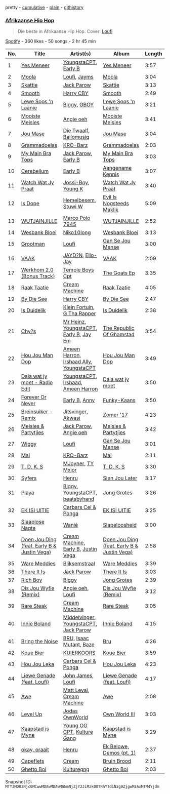 pretty - [cumulative](/playlists/cumulative/37i9dQZF1DX9lHz01BIpXP.md) - [plain](/playlists/plain/37i9dQZF1DX9lHz01BIpXP) - [githistory](https://github.githistory.xyz/mackorone/spotify-playlist-archive/blob/main/playlists/plain/37i9dQZF1DX9lHz01BIpXP)

### [Afrikaanse Hip Hop](https://open.spotify.com/playlist/37i9dQZF1DX9lHz01BIpXP)

> Die beste in Afrikaanse Hip Hop\. Cover: <a href="https://open.spotify.com/artist/389tNFyrtFfDUOStmWjwOl?si=fvnHAKwCQ\-u8gnmqQaUJ8A">Loufi</a>

[Spotify](https://open.spotify.com/user/spotify) - 360 likes - 50 songs - 2 hr 45 min

| No. | Title | Artist(s) | Album | Length |
|---|---|---|---|---|
| 1 | [Yes Meneer](https://open.spotify.com/track/1c2tsesE4APsc5mUwMt4D2) | [YoungstaCPT](https://open.spotify.com/artist/3QYKq7aMSiAu6gvfwNNFsv), [Early B](https://open.spotify.com/artist/6CzVcrDqwjvTDr3uxyNgWG) | [Yes Meneer](https://open.spotify.com/album/6zGyqXBpUdzjPdRFXaSszY) | 3:57 |
| 2 | [Moola](https://open.spotify.com/track/3WL45hKgftF4Ffc9GUlhIZ) | [Loufi](https://open.spotify.com/artist/389tNFyrtFfDUOStmWjwOl), [Jayms](https://open.spotify.com/artist/1reef06goIFAhuhQsLUHf5) | [Moola](https://open.spotify.com/album/049XrxSNx2ydPbdhelP51t) | 3:04 |
| 3 | [Skattie](https://open.spotify.com/track/6SN8hJGOuVe4pPEUtXecHr) | [Jack Parow](https://open.spotify.com/artist/2zzOTg1SHx5vuqgcexJRxA) | [Skattie](https://open.spotify.com/album/3cBDPIVFjgVWomuGm8fFQq) | 3:13 |
| 4 | [Smooth](https://open.spotify.com/track/7oovNehysT0pyWphC78mnH) | [Harry CBY](https://open.spotify.com/artist/1dfJrxpx1MxeObARk7bs2l) | [Smooth](https://open.spotify.com/album/4Nz9uvSBZXmB10woVBEJNq) | 2:49 |
| 5 | [Lewe Soos 'n Laanie](https://open.spotify.com/track/4EVunkm2L0w4JBwRYUpzIs) | [Biggy](https://open.spotify.com/artist/3Y71njDHDmIEaMBtFRSr4I), [GBOY](https://open.spotify.com/artist/6LEdpCJ1Ujtme4NqrH09s1) | [Lewe Soos 'n Laanie](https://open.spotify.com/album/5Pyrq0AWETv5yS49b6sFSb) | 3:21 |
| 6 | [Mooiste Meisies](https://open.spotify.com/track/4V3i57trY95kxR28rEgMaw) | [Angie oeh](https://open.spotify.com/artist/7rzauTxOgwzrTkkPzi7aAY) | [Mooiste Meisies](https://open.spotify.com/album/6CPg4uM54Rc86XT2bRfamF) | 3:41 |
| 7 | [Jou Mase](https://open.spotify.com/track/1p3zRIVy5cuJmwCHLCEHdm) | [Die Twaalf](https://open.spotify.com/artist/0oRSb3BbA27o5W5dDroEXW), [Bailomusiq](https://open.spotify.com/artist/2ZSqXSAkJWBP9i95OW6jAm) | [Jou Mase](https://open.spotify.com/album/4scKcqaWvc2circ9KE6cS8) | 3:04 |
| 8 | [Grammadoelas](https://open.spotify.com/track/6NTJdN3XkNb7ZSFD0ulNHK) | [KRO\-Barz](https://open.spotify.com/artist/6goTSFa3mfHHZwybNGIQEq) | [Grammadoelas](https://open.spotify.com/album/1J34TIvVyMaThKgphKhHd5) | 2:03 |
| 9 | [My Main Bra Tops](https://open.spotify.com/track/0N1SlT7lVO21RgeqLYMtac) | [Jack Parow](https://open.spotify.com/artist/2zzOTg1SHx5vuqgcexJRxA), [Early B](https://open.spotify.com/artist/5TPAUNFxyxSe1eyIeY5sQd) | [My Main Bra Tops](https://open.spotify.com/album/1fi2Jaz0NJyc1yGMnlWwjT) | 3:03 |
| 10 | [Cerebellum](https://open.spotify.com/track/0RITqRIAaeqTkH69haD3SN) | [Early B](https://open.spotify.com/artist/6CzVcrDqwjvTDr3uxyNgWG) | [Aangename Kennis](https://open.spotify.com/album/3rSgGMWq1S2Xipr0kKYfq4) | 3:07 |
| 11 | [Watch Wat Jy Praat](https://open.spotify.com/track/05jiDkfyoTZzhEHf7eN94t) | [Jossi\-Boy](https://open.spotify.com/artist/4Ewat2VC8zABVgUA0YEXvY), [Young K](https://open.spotify.com/artist/2K1piKoDWujwiWh5pdktIV) | [Watch Wat Jy Praat](https://open.spotify.com/album/0xjCTQeFz0rkSNSq2SsyV3) | 3:40 |
| 12 | [Is Dope](https://open.spotify.com/track/2gG5sulAvu3IFeXQTzNxQL) | [Hemelbesem](https://open.spotify.com/artist/2rf163QPv7JZFRGuxjplds), [Stuwi W](https://open.spotify.com/artist/2eOVM21p4NdKeJrO3G5cdJ) | [Evil Is Nogsteeds Maklik](https://open.spotify.com/album/7HqfIL6on2kOWZLTHAuFtX) | 5:09 |
| 13 | [WUTJAINJILLE](https://open.spotify.com/track/6xWKj3N3die6nrCtv6WZiS) | [Marco Polo 7945](https://open.spotify.com/artist/42kYVWWbrUVyhsCWzxKwVp) | [WUTJAINJILLE](https://open.spotify.com/album/4aza6nbvvOP3SPWK5NKOhL) | 2:52 |
| 14 | [Wesbank Bloei](https://open.spotify.com/track/25DeMB5fLrhgiGWKvVb083) | [Niko10long](https://open.spotify.com/artist/5AcApmewreZ8Rk8eXWvX2v) | [Wesbank Bloei](https://open.spotify.com/album/0bo1Peg9WhB0rV0HNRK5Ss) | 3:13 |
| 15 | [Grootman](https://open.spotify.com/track/6AnQRH4wDqDjnAL7YSob7x) | [Loufi](https://open.spotify.com/artist/389tNFyrtFfDUOStmWjwOl) | [Gan Se Jou Mense](https://open.spotify.com/album/3RyjFxsU9hcmg14vqzUUMy) | 3:00 |
| 16 | [VAAK](https://open.spotify.com/track/0bnaAVz6aptalheXgeQSC1) | [JAYD?N](https://open.spotify.com/artist/54ngOPG4z2cf7NgtItNAG5), [Ello\-Jay](https://open.spotify.com/artist/2PDHdUgudDmPTRwh1HJAXp) | [VAAK](https://open.spotify.com/album/2IKuJJg4ytGVCdJu5cT4CI) | 2:09 |
| 17 | [Werkhom 2.0 \(Bonus Track\)](https://open.spotify.com/track/0zi0Do3nO8LtRzlau2V7DR) | [Temple Boys Cpt](https://open.spotify.com/artist/4xFNz56JhznT2ic3fhEg8n) | [The Goats Ep](https://open.spotify.com/album/7gNuFZUosaLFUvWK4xJV8D) | 3:35 |
| 18 | [Raak Taatie](https://open.spotify.com/track/53iOtIBVhJwizCcfWWfCRb) | [Cream Machine](https://open.spotify.com/artist/4LvxgCidcknysBR0fMgzSx) | [Raak Taatie](https://open.spotify.com/album/27kJwioZA3Px66PosIdQuy) | 4:05 |
| 19 | [By Die See](https://open.spotify.com/track/0GJrUyW2Gi3OrCdbBMl9hI) | [Harry CBY](https://open.spotify.com/artist/1dfJrxpx1MxeObARk7bs2l) | [By Die See](https://open.spotify.com/album/5Fspb1oAi4FQVr6csHTjz5) | 2:47 |
| 20 | [Is Duidelik](https://open.spotify.com/track/0XsFvyPoCtoLsZ9oZ2JQsa) | [Klein Fortuin](https://open.spotify.com/artist/7i6gIaTRv7iECLBF89Mdw5), [G Tha Rapper](https://open.spotify.com/artist/2cIvQUkcdnw2vbChJjPYmM) | [Is Duidelik](https://open.spotify.com/album/7sLCM6pQ5S1p967HFWVsfx) | 2:38 |
| 21 | [Chy?s](https://open.spotify.com/track/5MFCBXjKecUCoHXu03Zfzu) | [Mr Heinz](https://open.spotify.com/artist/1ONbGb6rAiwalf2VHjsdxL), [YoungstaCPT](https://open.spotify.com/artist/3QYKq7aMSiAu6gvfwNNFsv), [Early B](https://open.spotify.com/artist/6CzVcrDqwjvTDr3uxyNgWG), [Jay Em](https://open.spotify.com/artist/0zIl4civXJUhG3jlhyrcOw) | [The Republic Of Ghamstad](https://open.spotify.com/album/4ClKDh5FGeE9trmJyQFw3i) | 3:54 |
| 22 | [Hou Jou Man Dop](https://open.spotify.com/track/77f9qpCn1u53KwSQYIO4zK) | [Ameen Harron](https://open.spotify.com/artist/4ZgCTMu7jGyxieADZA0Jam), [Irshaad Ally](https://open.spotify.com/artist/3oBGG9N0i0jS5rcvNZP80k), [YoungstaCPT](https://open.spotify.com/artist/3QYKq7aMSiAu6gvfwNNFsv) | [Hou Jou Man Dop](https://open.spotify.com/album/1jFkerCNl3QQ2FtYNQx0qr) | 3:49 |
| 23 | [Dala wat jy moet \- Radio Edit](https://open.spotify.com/track/4e3bju60JhI6KWRTsagoAB) | [YoungstaCPT](https://open.spotify.com/artist/3QYKq7aMSiAu6gvfwNNFsv), [Irshaad](https://open.spotify.com/artist/3n8uAgnScYtwFHIkfnxj10), [Ameen Harron](https://open.spotify.com/artist/4ZgCTMu7jGyxieADZA0Jam) | [Dala wat jy moet](https://open.spotify.com/album/1G0WLpHnyXzTtfV62BSmo3) | 3:50 |
| 24 | [Forever Or Never](https://open.spotify.com/track/2vQlEG2lcO9xcw5t1Gzgtv) | [Early B](https://open.spotify.com/artist/6CzVcrDqwjvTDr3uxyNgWG), [Anny](https://open.spotify.com/artist/5S3D0VwV9kYiOBsvPRmjT7) | [Funky\-Kaans](https://open.spotify.com/album/4dCrzyFLnOoCrMCEfLZ6qa) | 3:50 |
| 25 | [Breinsuiker \- Remix](https://open.spotify.com/track/20CX51tTFlht4gXK1loswW) | [Jitsvinger](https://open.spotify.com/artist/0Mn0ce5OUNmCtxfiT3TmZr), [Akwasi](https://open.spotify.com/artist/31REX4WGmuDvtihynSCvly) | [Zomer '17](https://open.spotify.com/album/1CP6a9AvPbfDL4FiK49ViT) | 4:23 |
| 26 | [Meisies & Partytjies](https://open.spotify.com/track/1psMgy1yY92I0iEDmiEtmT) | [Jack Parow](https://open.spotify.com/artist/2zzOTg1SHx5vuqgcexJRxA), [Angie oeh](https://open.spotify.com/artist/7rzauTxOgwzrTkkPzi7aAY) | [Meisies & Partytjies](https://open.spotify.com/album/6zuBf5TT5VdAvijbdb3oCT) | 3:42 |
| 27 | [Wiggy](https://open.spotify.com/track/7E5tXCKOc0gwFOHoaCuPgU) | [Loufi](https://open.spotify.com/artist/389tNFyrtFfDUOStmWjwOl) | [Gan Se Jou Mense](https://open.spotify.com/album/3RyjFxsU9hcmg14vqzUUMy) | 3:01 |
| 28 | [Mal](https://open.spotify.com/track/63Q6SWhpOsG1KnCZZTGPjy) | [KRO\-Barz](https://open.spotify.com/artist/6goTSFa3mfHHZwybNGIQEq) | [Mal](https://open.spotify.com/album/41DsSF0XlDJlNPaZTMRaTw) | 2:11 |
| 29 | [T\. D\. K\. S](https://open.spotify.com/track/7qbLm0IBfu31Tpq6W45XfH) | [MJoyner](https://open.spotify.com/artist/5SvCMCMj7dkqVnylp7xEdv), [TY Mxjor](https://open.spotify.com/artist/6jRREpnzwzBkDjT6QPtlLv) | [T\. D\. K\. S](https://open.spotify.com/album/6fdkcLJyX2csmHE6byABjX) | 3:30 |
| 30 | [Syfers](https://open.spotify.com/track/0ZpttaASCFswJdD8sJprbJ) | [Henru](https://open.spotify.com/artist/5DnO62BUKruSHizebx8Vhk) | [Sien Jou Later](https://open.spotify.com/album/0AXcygm8jz0YWKvgZvVd0T) | 3:17 |
| 31 | [Playa](https://open.spotify.com/track/1rNz535f5FjsnATLQQbSvN) | [Biggy](https://open.spotify.com/artist/3Y71njDHDmIEaMBtFRSr4I), [YoungstaCPT](https://open.spotify.com/artist/3QYKq7aMSiAu6gvfwNNFsv), [beatsbyhand](https://open.spotify.com/artist/133w581YYo0NNLrK5pHAuZ) | [Jong Grotes](https://open.spotify.com/album/6fkDB86zPbNpiJ0JnyPhlb) | 3:26 |
| 32 | [EK ISI UITIE](https://open.spotify.com/track/1ePwUxEbNEbHiYSgiFyydM) | [Carbars Cel & Ponga](https://open.spotify.com/artist/6TXHKldyzmSTIOKTBf9kMU) | [EK ISI UITIE](https://open.spotify.com/album/0CYLa1vPfWZYI9yk2FEsWR) | 3:25 |
| 33 | [Slaaplose Nagte](https://open.spotify.com/track/2ESObtgSm31Cbyjeg9Uw4Q) | [Wanié](https://open.spotify.com/artist/1XsEkHNiBF8qAdUBVULiVt) | [Slapeloosheid](https://open.spotify.com/album/0xnfC9WKqTgylhmOgIRmY4) | 3:00 |
| 34 | [Doen Jou Ding \(feat\. Early B & Justin Vega\)](https://open.spotify.com/track/0gWseyvxR8h0bAf1YjPBru) | [Cream Machine](https://open.spotify.com/artist/4LvxgCidcknysBR0fMgzSx), [Early B](https://open.spotify.com/artist/6CzVcrDqwjvTDr3uxyNgWG), [Justin Vega](https://open.spotify.com/artist/2IzKTL47yQLnbkl5IvBhuU) | [Doen Jou Ding \(feat\. Early B & Justin Vega\)](https://open.spotify.com/album/1vqDxxjiPE1WfbSF8wfPsa) | 2:58 |
| 35 | [Ware Meddies](https://open.spotify.com/track/6XuX7LKxTxncK1YfQyL3YJ) | [Bliksemstraal](https://open.spotify.com/artist/3o16GHS46wYhqaie5gphhJ) | [Ware Meddies](https://open.spotify.com/album/77nrr4W0AzamfbN3BhAJXc) | 3:39 |
| 36 | [There It Is](https://open.spotify.com/track/5HVvJfVSUPUPpDwMJk4ATS) | [Jack Parow](https://open.spotify.com/artist/2zzOTg1SHx5vuqgcexJRxA) | [There It Is](https://open.spotify.com/album/3lSkOBovZW9Ex1crkCF54B) | 3:03 |
| 37 | [Rich Boy](https://open.spotify.com/track/3OPHM9E96Q138fPxyF8bcN) | [Biggy](https://open.spotify.com/artist/3Y71njDHDmIEaMBtFRSr4I) | [Jong Grotes](https://open.spotify.com/album/6fkDB86zPbNpiJ0JnyPhlb) | 2:39 |
| 38 | [Dis Jou Wyfie \(Remix\)](https://open.spotify.com/track/5S50YUkum96QOyjy08EFF9) | [Angie oeh](https://open.spotify.com/artist/7rzauTxOgwzrTkkPzi7aAY), [Loufi](https://open.spotify.com/artist/389tNFyrtFfDUOStmWjwOl) | [Dis Jou Wyfie \(Remix\)](https://open.spotify.com/album/6AeXo59JDG0JoJOppnOJxw) | 3:12 |
| 39 | [Rare Steak](https://open.spotify.com/track/29kYp8MB3eq1RQIXLWWQCX) | [Cream Machine](https://open.spotify.com/artist/4LvxgCidcknysBR0fMgzSx) | [Rare Steak](https://open.spotify.com/album/5fyfK8q6TANWOXxrL7i7Fe) | 3:05 |
| 40 | [Innie Boland](https://open.spotify.com/track/41BvgzRpKygcNw4WPveCk7) | [Middelvinger](https://open.spotify.com/artist/76vCMjsvbkeG5cUXMU1jBG), [YoungstaCPT](https://open.spotify.com/artist/3QYKq7aMSiAu6gvfwNNFsv), [Jack Parow](https://open.spotify.com/artist/2zzOTg1SHx5vuqgcexJRxA) | [Innie Boland](https://open.spotify.com/album/10sJICqQGgC9KQPie2It2w) | 4:15 |
| 41 | [Bring the Noise](https://open.spotify.com/track/6e3FJoRmqAQF76x4o3BYjn) | [BRU](https://open.spotify.com/artist/5BZSMHMX8U0s2uLdutE8Sv), [Isaac Mutant](https://open.spotify.com/artist/76VLsNwSomCEFiV6Va9PgX), [Baze](https://open.spotify.com/artist/0EWsAmk51sjDlGl7PsvqcH) | [Bru](https://open.spotify.com/album/6RirppwJmnR5e0PTghCull) | 4:26 |
| 42 | [Koue Bier](https://open.spotify.com/track/76jO6pxWKg26cKQUPpyH3c) | [KUIERKOORS](https://open.spotify.com/artist/7DVnGxt0tHeDtdj4vNttOw) | [Koue Bier](https://open.spotify.com/album/3VbBHp0FaHEyBTyQfskFvK) | 3:59 |
| 43 | [Hou Jou Leka](https://open.spotify.com/track/2NQedw63Pr0NlLD2DU0gVK) | [Carbars Cel & Ponga](https://open.spotify.com/artist/6TXHKldyzmSTIOKTBf9kMU) | [Hou Jou Leka](https://open.spotify.com/album/4VSqBELCwNITeYYx2uPfx0) | 4:23 |
| 44 | [Liewe Genade \(feat\. Loufi\)](https://open.spotify.com/track/7jN2OX96qJCgyhiOPqK4BT) | [John James](https://open.spotify.com/artist/4YSLyAh8QLYsRCMKJFVB3n), [Loufi](https://open.spotify.com/artist/389tNFyrtFfDUOStmWjwOl) | [Liewe Genade \(feat\. Loufi\)](https://open.spotify.com/album/01PgqcjuqlaxBSPpslFvSl) | 4:17 |
| 45 | [Awe](https://open.spotify.com/track/1rNWkKVhuRBqwJ6nsjQIgw) | [Matt Levai](https://open.spotify.com/artist/63IYpzhMyrwUyUDPkHvR3B), [Cream Machine](https://open.spotify.com/artist/3ogDnSPAOIkeH3EJgkw6sd) | [Awe](https://open.spotify.com/album/0uikFOqO0GXZKxzs3Nab8Y) | 2:08 |
| 46 | [Level Up](https://open.spotify.com/track/5cSoFnlKff1cC7IU1tOLq8) | [Jodas OwnWorld](https://open.spotify.com/artist/7DVvbmpw08wrjCXD8fsi1P) | [Own World III](https://open.spotify.com/album/7wOATZwAI4XFYHEuwoRXnj) | 3:03 |
| 47 | [Kaapstad is Myne](https://open.spotify.com/track/7I0Qxy0l32WLTLAZHIf0eT) | [Young OG CPT](https://open.spotify.com/artist/0Mj65U6z6MBgRCO9XsBTHO), [Kulture Gang](https://open.spotify.com/artist/28bCYadRJs1HKvyxvnSqIO) | [Kaapstad is Myne](https://open.spotify.com/album/2CyG7LKG8En8K89wPskp95) | 3:29 |
| 48 | [okay, oraait](https://open.spotify.com/track/30yMwESJ0zz1TlosluFC2t) | [Henru](https://open.spotify.com/artist/5DnO62BUKruSHizebx8Vhk) | [Ek Belowe, Demos \(pt\. 1\)](https://open.spotify.com/album/09ugntywMtYnjHWgLInVuj) | 2:37 |
| 49 | [Capeflets](https://open.spotify.com/track/1gcpYFHHLKDXefNHRqPOpg) | [Cream](https://open.spotify.com/artist/3juzOjpaVU73kK8WdtkGB4) | [Bruin Brood](https://open.spotify.com/album/3fFmIN3E1RFCel6vvmN2s5) | 2:11 |
| 50 | [Ghetto Boi](https://open.spotify.com/track/68OnCNxAld3VHwCqdqhBRK) | [Kulturegng](https://open.spotify.com/artist/2TOxM93PxHUXxznzATXhqD) | [Ghetto Boi](https://open.spotify.com/album/0L8k4lMOBdc3DNusEDEXRw) | 2:03 |

Snapshot ID: `MTY3MDUzNjc0MCwwMDAwMDAwMGNmNjZjY2JiMzk0OTRhYTdiNzg0ZjgwMzAxMTM4Yjdm`
